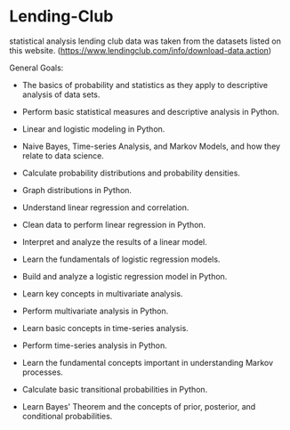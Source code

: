 # Lending-Club
statistical analysis lending club data was taken from the datasets listed on this website. (https://www.lendingclub.com/info/download-data.action)

General Goals:

  - The basics of probability and statistics as they apply to descriptive analysis of data sets.

  - Perform basic statistical measures and descriptive analysis in Python.

  - Linear and logistic modeling in Python.

  - Naive Bayes, Time-series Analysis, and Markov Models, and how they relate to data science.

  - Calculate probability distributions and probability densities.

  - Graph distributions in Python.

  - Understand linear regression and correlation.
  
  - Clean data to perform linear regression in Python.

  - Interpret and analyze the results of a linear model.

  - Learn the fundamentals of logistic regression models.

  - Build and analyze a logistic regression model in Python.
  
  - Learn key concepts in multivariate analysis.

  - Perform multivariate analysis in Python.
  
  - Learn basic concepts in time-series analysis.
  
  - Perform time-series analysis in Python.
  
  - Learn the fundamental concepts important in understanding Markov processes.
  
  - Calculate basic transitional probabilities in Python.
  
  - Learn Bayes' Theorem and the concepts of prior, posterior, and conditional probabilities.
 
